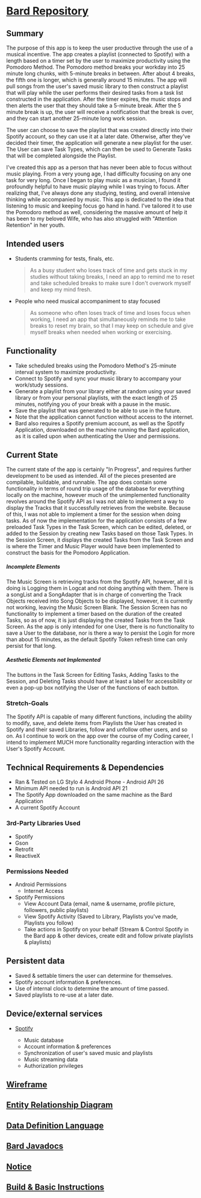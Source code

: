 # [Bard Repository](https://github.com/JonahRodriguez281/bard)

## Summary

The purpose of this app is to keep the user productive through the use of a musical incentive. The app creates a playlist (connected to Spotify) with a length based on a timer set by the user to maximize productivity using the Pomodoro Method.
The Pomodoro method breaks your workday into 25 minute long chunks, with 5-minute breaks in between. After about 4 breaks, the fifth one is longer, which is generally around 15 minutes.
The app will pull songs from the user's saved music library to then construct a playlist that will play while the user performs their desired tasks from a task list constructed in the application. After the timer expires, the music stops and then alerts the user that they should take a 5-minute break.
After the 5 minute break is up, the user will receive a notification that the break is over, and they can start another 25-minute long work session. 

The user can choose to save the playlist that was created directly into their Spotify account, so they can use it at a later date. Otherwise, after they've decided their timer, the application will generate a new playlist for the user. The User can save Task Types, which can then be used to Generate Tasks that will be completed alongside the Playlist.

I've created this app as a person that has never been able to focus without music playing. From a very young age, I had difficulty focusing on any one task for very long. Once I began to play music as a musician, I found it profoundly helpful to have music playing while I was trying to focus. After realizing that, I've always done any studying, testing, and overall intensive thinking while accompanied by music. This app is dedicated to the idea that listening to music and keeping focus go hand in hand. I've tailored it to use the Pomodoro method as well, considering the massive amount of help it has been to my beloved Wife, who has also struggled with "Attention Retention" in her youth.

## Intended users

* Students cramming for tests, finals, etc.
    > As a busy student who loses track of time and gets stuck in my studies without taking breaks, I need an app to remind me to reset and take scheduled breaks to make sure I don't overwork myself and keep my mind fresh.

* People who need musical accompaniment to stay focused

    > As someone who often loses track of time and loses focus when working, I need an app that simultaneously reminds me to take breaks to reset my brain, so that I may keep on schedule and give myself breaks when needed when working or exercising.

## Functionality

* Take scheduled breaks using the Pomodoro Method's 25-minute interval system to maximize productivity.
* Connect to Spotify and sync your music library to accompany your work/study sessions.
* Generate a playlist from your library either at random using your saved library or from your personal playlists, with the exact length of 25 minutes, notifying you of your break with a pause in the music.
* Save the playlist that was generated to be able to use in the future.
* Note that the application cannot function without access to the internet.
* Bard also requires a Spotify premium account, as well as the Spotify Application, downloaded on the machine running the Bard application, as it is called upon when authenticating the User and permissions.

## Current State

The current state of the app is certainly "In Progress", and requires further development to be used as intended. All of the pieces presented are compilable, buildable, and runnable. The app does contain some functionality in terms of round trip usage of the database for everything locally on the machine, however much of the unimplemented functionality revolves around the Spotify API as I was not able to implement a way to display the Tracks that it successfully retrieves from the website. Because of this, I was not able to implement a timer for the session when doing tasks. As of now the implementation for the application consists of a few preloaded Task Types in the Task Screen, which can be edited, deleted, or added to the Session by creating new Tasks based on those Task Types. In the Session Screen, it displays the created Tasks from the Task Screen and is where the Timer and Music Player would have been implemented to construct the basis for the Pomodoro Application.

##### Incomplete Elements

The Music Screen is retrieving tracks from the Spotify API, however, all it is doing is Logging them in Logcat and not doing anything with them. There is a songList and a SongAdapter that is in charge of converting the Track Objects received into Song Objects to be displayed, however, it is currently not working, leaving the Music Screen Blank.
The Session Screen has no functionality to implement a timer based on the duration of the created Tasks, so as of now, it is just displaying the created Tasks from the Task Screen.
As the app is only intended for one User, there is no functionality to save a User to the database, nor is there a way to persist the Login for more than about 15 minutes, as the default Spotify Token refresh time can only persist for that long.

##### Aesthetic Elements not Implemented

The buttons in the Task Screen for Editing Tasks, Adding Tasks to the Session, and Deleting Tasks should have at least a label for accessibility or even a pop-up box notifying the User of the functions of each button.

### Stretch-Goals

The Spotify API is capable of many different functions, including the ability to modify, save, and delete items from Playlists the User has created in Spotify and their saved Libraries, follow and unfollow other users, and so on. As I continue to work on the app over the course of my Coding career, I intend to implement MUCH more functionality regarding interaction with the User's Spotify Account.

## Technical Requirements & Dependencies

* Ran & Tested on LG Stylo 4 Android Phone - Android API 26
* Minimum API needed to run is Android API 21
* The Spotify App downloaded on the same machine as the Bard Application
* A current Spotify Account

### 3rd-Party Libraries Used

* Spotify
* Gson
* Retrofit
* ReactiveX

### Permissions Needed

* Android Permissions
    * Internet Access
* Spotify Permissions
    * View Account Data (email, name & username, profile picture, followers, public playlists)
    * View Spotify Activity (Saved to Library, Playlists you've made, Playlists you follow)
    * Take actions in Spotify on your behalf (Stream & Control Spotify in the Bard app & other devices, create edit and follow private playlists & playlists)

## Persistent data

* Saved & settable timers the user can determine for themselves.
* Spotify account information & preferences.
* Use of internal clock to determine the amount of time passed.
* Saved playlists to re-use at a later date.
    
## Device/external services

* [Spotify](https://developer.spotify.com/documentation/web-api/reference/) 

    * Music database
    * Account information & preferences
    * Synchronization of user's saved music and playlists
    * Music streaming data 
    * Authorization privileges
    
## [Wireframe](wireframe.md)

## [Entity Relationship Diagram](bard-erd.md)

## [Data Definition Language](ddl.md)

## [Bard Javadocs](https://jonahrodriguez281.github.io/bard/api/index.html)

## [Notice](notice.md)

## [Build & Basic Instructions](README.md)